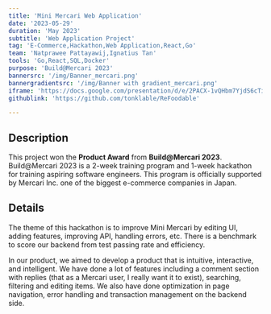 ```yaml
---
title: 'Mini Mercari Web Application'
date: '2023-05-29'
duration: 'May 2023'
subtitle: 'Web Application Project'
tag: 'E-Commerce,Hackathon,Web Application,React,Go'
team: 'Natprawee Pattayawij,Ignatius Tan'
tools: 'Go,React,SQL,Docker'
purpose: 'Build@Mercari 2023'
bannersrc: '/img/Banner_mercari.png'
bannergradientsrc: '/img/Banner with gradient_mercari.png'
iframe: 'https://docs.google.com/presentation/d/e/2PACX-1vQHbm7YjdS6cTiH98Lcb1_mZu9EUxGB5iiq0tCPLRNwOnJKgTRqzjil1stk4-0nNAHt2SBBUzWMGHou/embed?start=false&loop=false&delayms=3000'
githublink: 'https://github.com/tonklable/ReFoodable'

---
```


## Description
This project won the **Product Award** from **Build@Mercari 2023**. Build@Mercari 2023 is a 2-week training program and 1-week hackathon for training aspiring software engineers. This program is officially supported by Mercari Inc. one of the biggest e-commerce companies in Japan.

## Details
The theme of this hackathon is to improve Mini Mercari by editing UI, adding features, improving API, handling errors, etc. There is a benchmark to score our backend from test passing rate and efficiency. 

In our product, we aimed to develop a product that is intuitive, interactive, and intelligent. We have done a lot of features including a comment section with replies (that as a Mercari user, I really want it to exist), searching, filtering and editing items. We also have done optimization in page navigation, error handling and transaction management on the backend side.